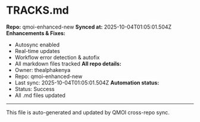 # TRACKS.md

**Repo:** qmoi-enhanced-new
**Synced at:** 2025-10-04T01:05:01.504Z
**Enhancements & Fixes:**
- Autosync enabled
- Real-time updates
- Workflow error detection & autofix
- All markdown files tracked
**All repo details:**
- Owner: thealphakenya
- Repo: qmoi-enhanced-new
- Last sync: 2025-10-04T01:05:01.504Z
**Automation status:**
- Status: Success
- All .md files updated
---
This file is auto-generated and updated by QMOI cross-repo sync.
